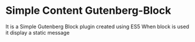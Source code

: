 
# Simple Content Gutenberg-Block

It is a Simple Gutenberg Block plugin created using ES5
When block is used it display a static message
